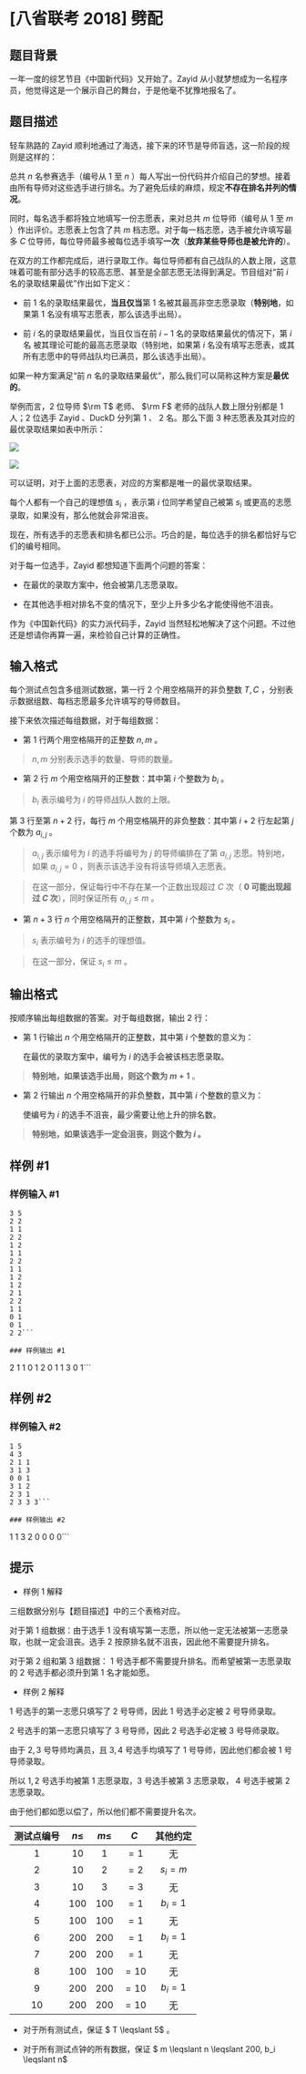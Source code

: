 # [八省联考 2018] 劈配

## 题目背景

一年一度的综艺节目《中国新代码》又开始了。Zayid 从小就梦想成为一名程序员，他觉得这是一个展示自己的舞台，于是他毫不犹豫地报名了。

## 题目描述

轻车熟路的 Zayid 顺利地通过了海选，接下来的环节是导师盲选，这一阶段的规则是这样的：

总共 $n$ 名参赛选手（编号从 $1$ 至 $n$ ）每人写出一份代码并介绍自己的梦想。接着 由所有导师对这些选手进行排名。为了避免后续的麻烦，规定**不存在排名并列的情况**。

同时，每名选手都将独立地填写一份志愿表，来对总共 $m$ 位导师（编号从 $1$ 至 $m$ ）作出评价。志愿表上包含了共 $m$ 档志愿。对于每一档志愿，选手被允许填写最多 $C$ 位导师，每位导师最多被每位选手填写**一次**（**放弃某些导师也是被允许的**）。

在双方的工作都完成后，进行录取工作。每位导师都有自己战队的人数上限，这意味着可能有部分选手的较高志愿、甚至是全部志愿无法得到满足。节目组对“前 $i$ 名的录取结果最优”作出如下定义：

- 前 $1$ 名的录取结果最优，**当且仅当**第 $1$ 名被其最高非空志愿录取（**特别地**，如果第 $1$ 名没有填写志愿表，那么该选手出局）。

- 前 $i$ 名的录取结果最优，当且仅当在前 $i - 1$ 名的录取结果最优的情况下，第 $i$ 名 被其理论可能的最高志愿录取（特别地，如果第 $i$ 名没有填写志愿表，或其所有志愿中的导师战队均已满员，那么该选手出局）。

如果一种方案满足“前 $n$ 名的录取结果最优”，那么我们可以简称这种方案是**最优的**。

举例而言，$2$ 位导师 $\rm T$ 老师、 $\rm F$ 老师的战队人数上限分别都是 $1$ 人；$2$ 位选手 Zayid 、DuckD 分列第 $1$ 、 $2$ 名。那么下面 $3$ 种志愿表及其对应的最优录取结果如表中所示：

![](https://cdn.luogu.com.cn/upload/pic/17003.png)

![](https://cdn.luogu.com.cn/upload/pic/17004.png)

可以证明，对于上面的志愿表，对应的方案都是唯一的最优录取结果。

每个人都有一个自己的理想值 $s_i$ ，表示第 $i$ 位同学希望自己被第 $s_i$ 或更高的志愿录取，如果没有，那么他就会非常沮丧。

现在，所有选手的志愿表和排名都已公示。巧合的是，每位选手的排名都恰好与它们的编号相同。

对于每一位选手，Zayid 都想知道下面两个问题的答案：

- 在最优的录取方案中，他会被第几志愿录取。

- 在其他选手相对排名不变的情况下，至少上升多少名才能使得他不沮丧。

作为《中国新代码》的实力派代码手，Zayid 当然轻松地解决了这个问题。不过他还是想请你再算一遍，来检验自己计算的正确性。

## 输入格式

每个测试点包含多组测试数据，第一行 $2$ 个用空格隔开的非负整数 $T,C$ ，分别表示数据组数、每档志愿最多允许填写的导师数目。

接下来依次描述每组数据，对于每组数据：

- 第 $1$ 行两个用空格隔开的正整数 $n,m$ 。

> $n,m$ 分别表示选手的数量、导师的数量。

- 第 $2$ 行 $m$ 个用空格隔开的正整数：其中第 $i$ 个整数为 $b_i$ 。

> $b_i$ 表示编号为 $i$ 的导师战队人数的上限。

第 $3$ 行至第 $n + 2$ 行，每行 $m$ 个用空格隔开的非负整数：其中第 $i + 2$ 行左起第 $j$ 个数为 $a_{i,j}$ 。

> $a_{i,j}$ 表示编号为 $i$ 的选手将编号为 $j$ 的导师编排在了第 $a_{i,j}$ 志愿。特别地，如果 $a_{i,j}= 0$ ，则表示该选手没有将该导师填入志愿表。

> 在这一部分，保证每行中不存在某一个正数出现超过 $C$ 次（ **$0$ 可能出现超过 $C$ 次**），同时保证所有  $a_{i,j} \leqslant m$ 。

- 第 $n + 3$ 行 $n$ 个用空格隔开的正整数，其中第 $i$ 个整数为 $s_i$ 。

> $s_i$ 表示编号为 $i$ 的选手的理想值。

> 在这一部分，保证 $s_i \leqslant m$ 。

## 输出格式

按顺序输出每组数据的答案。对于每组数据，输出 $2$ 行：

- 第 $1$ 行输出 $n$ 个用空格隔开的正整数，其中第 $i$ 个整数的意义为：

	在最优的录取方案中，编号为 $i$ 的选手会被该档志愿录取。

> **特别地，如果该选手出局，则这个数为 $m + 1$** 。

- 第 $2$ 行输出 $n$ 个用空格隔开的非负整数，其中第 $i$ 个整数的意义为：

	使编号为 $i$ 的选手不沮丧，最少需要让他上升的排名数。
    
> **特别地，如果该选手一定会沮丧，则这个数为 $i$ 。**

## 样例 #1

### 样例输入 #1
```
3 5
2 2
1 1
2 2
1 2
1 1
2 2
1 1
1 2
1 2
2 1
2 2
1 1
0 1
0 1
2 2```

### 样例输出 #1

```
2 1
1 0
1 2
0 1
1 3
0 1```

## 样例 #2

### 样例输入 #2
```
1 5
4 3
2 1 1
3 1 3
0 0 1
3 1 2
2 3 1
2 3 3 3```

### 样例输出 #2

```
1 1 3 2
0 0 0 0```

## 提示

- 样例 $1$ 解释

三组数据分别与【题目描述】中的三个表格对应。

对于第 $1$ 组数据：由于选手 $1$ 没有填写第一志愿，所以他一定无法被第一志愿录取，也就一定会沮丧。选手 $2$ 按原排名就不沮丧，因此他不需要提升排名。

对于第 $2$ 组和第 $3$ 组数据： $1$ 号选手都不需要提升排名。而希望被第一志愿录取的 $2$ 号选手都必须升到第 $1$ 名才能如愿。

- 样例 $2$ 解释

$1$ 号选手的第一志愿只填写了 $2$ 号导师，因此 $1$ 号选手必定被 $2$ 号导师录取。

$2$ 号选手的第一志愿只填写了 $3$ 号导师，因此 $2$ 号选手必定被 $3$ 号导师录取。

由于 $2,3$ 号导师均满员，且 $3,4$ 号选手均填写了 $1$ 号导师，因此他们都会被 $1$ 号导师录取。

所以 $1,2$ 号选手均被第 $1$ 志愿录取，$3$ 号选手被第 $3$ 志愿录取， $4$ 号选手被第 $2$ 志愿录取。

由于他们都如愿以偿了，所以他们都不需要提升名次。


|测试点编号|$n \leqslant$|$m \leqslant$|$C$|其他约定|
|:----:|:---:|:----:|:----:|:----:|
|1| $10$|$1$|$=1$|无|
|2|$10$|$2$|$=2$|$s_i=m$|
|3|$10$|$3$|$=3$|无|
|4|$100$|$100$|$=1$|$b_i=1$|
|5|$100$|$100$|$=1$|无|
|6|$200$|$200$|$=1$|$b_i=1$|
|7|$200$|$200$|$=1$|无|
|8|$100$|$100$|$=10$|无|
|9|$200$|$200$|$=10$|$b_i=1$|
|10|$200$|$200$|$=10$|无|

- 对于所有测试点，保证 $ T \leqslant 5$ 。

- 对于所有测试点钟的所有数据，保证 $ m \leqslant n \leqslant 200, b_i \leqslant n$
